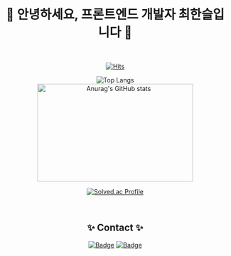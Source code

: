 <div align="center">

# 🙌   안녕하세요, 프론트엔드 개발자 최한슬입니다   🙌

<br >
 
<!--  
## 🛠 Tech Stack 🛠
<img src="https://img.shields.io/badge/html5-E34F26?style=for-the-badge&logo=html5&logoColor=white"> 
<img src="https://img.shields.io/badge/css-1572B6?style=for-the-badge&logo=css3&logoColor=white"> 
<img src="https://img.shields.io/badge/javascript-F7DF1E?style=for-the-badge&logo=javascript&logoColor=white"> 
<br>
<img src="https://img.shields.io/badge/Typescript-3178C6?style=for-the-badge&logo=Typescript&logoColor=white">
<img src="https://img.shields.io/badge/python-3776AB?style=for-the-badge&logo=python&logoColor=white"> 


<br>

<!--   
<img src="https://img.shields.io/badge/react-61DAFB?style=for-the-badge&logo=react&logoColor=black"> 
  <img src="https://img.shields.io/badge/node.js-339933?style=for-the-badge&logo=Node.js&logoColor=white">

 -->

<!-- ##  Tool 

![notion](https://camo.githubusercontent.com/0f6325940d36137c3e77d69b0dfe0ffb33e9a1084faf9cc843a9c929a874c709/68747470733a2f2f696d672e736869656c64732e696f2f62616467652f4e6f74696f6e2d2532333030303030302e7376673f7374796c653d666f722d7468652d6261646765266c6f676f3d6e6f74696f6e266c6f676f436f6c6f723d7768697465)
 -->
<!--  
<br> 


## 🦄 Stats 🦄　 -->

[![Hits](https://hits.seeyoufarm.com/api/count/incr/badge.svg?url=https%3A%2F%2Fgithub.com%2FHanseul516&count_bg=%23FF99F0&title_bg=%239A9595&icon=reverbnation.svg&icon_color=%23FFFFFF&title=hits&edge_flat=true)](https://hits.seeyoufarm.com)

![Top Langs](https://github-readme-stats.vercel.app/api/top-langs/?username=Hanseul516&langs_count=10&layout=compact&theme=dark) <br> 
<img src="https://github-readme-stats.vercel.app/api?username=Hanseul516&theme=omni" width="350" height="220" alt="Anurag's GitHub stats"> 

[![Solved.ac Profile](http://mazassumnida.wtf/api/generate_badge?boj=hanseulo)](https://solved.ac/hanseulo)
  


<br>


## ✨ Contact ✨

[![Badge](https://img.shields.io/badge/Naver-03C75A?style=flat-square&logo=Naver&logoColor=white&link=mailto:rlatngus1691@naver.com)](mailto:hanseulo@naver.com)
[![Badge](https://img.shields.io/badge/Tistory-FFB80B?style=flat-square&logo=Tistory&logoColor=white&link=duseul.tistory.com)](https://duseul.tistory.com/)
 

  
  </div>
